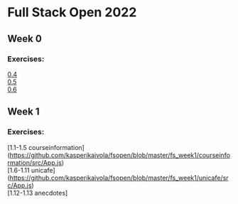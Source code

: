 # Full Stack Open 2022
## Week 0
### Exercises:
[0.4](https://github.com/kasperikaivola/fsopen/blob/master/fs_week0/0.4.pdf)  
[0.5](https://github.com/kasperikaivola/fsopen/blob/master/fs_week0/0.5.pdf)  
[0.6](https://github.com/kasperikaivola/fsopen/blob/master/fs_week0/0.6.pdf)  

## Week 1
### Exercises:
[1.1-1.5 courseinformation] (https://github.com/kasperikaivola/fsopen/blob/master/fs_week1/courseinformation/src/App.js)  
[1.6-1.11 unicafe] (https://github.com/kasperikaivola/fsopen/blob/master/fs_week1/unicafe/src/App.js)  
[1.12-1.13 anecdotes]  
